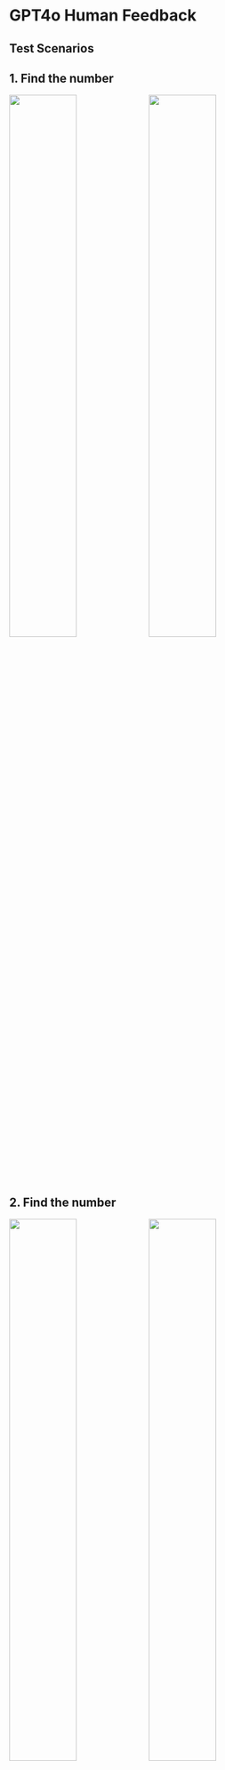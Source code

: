 # GPT4o Human Feedback

## Test Scenarios 


## 1. Find the number

<img src="https://github.com/user-attachments/assets/278477aa-c575-453f-aac1-a203ddc92377" width="49%" height="50%">
 
<img src="https://github.com/user-attachments/assets/eab51ccd-7b00-456d-a720-9e91ae6381a8" width="49%" height="50%">

 ## 2. Find the number 

<img src="https://github.com/user-attachments/assets/656e5e82-7fe6-4710-ad84-974330cce81b" width="49%" height="50%">
 
<img src="https://github.com/user-attachments/assets/0627be0a-eb1d-4625-9c54-19493e7df05b" width="49%" height="50%">
 
<img src="https://github.com/user-attachments/assets/1a73f80f-41e8-4e9a-91d1-b65623f28d59" width="49%" height="50%">

## 3. Logic 

<img src="https://github.com/user-attachments/assets/0a91a9d4-091a-43e4-9089-c2eed7853812" width="49%" height="50%">

<img src="https://github.com/user-attachments/assets/6e3da84e-536e-4f94-ad17-208560f97eb7" width="49%" height="50%">

<img src="https://github.com/user-attachments/assets/300dcf18-3244-44c3-85ea-a00fd0e8cd77" width="49%" height="50%">
 
## 4. Logic 

<img src="   " width="49%" height="50%">





## 5. 

<img src="   " width="49%" height="50%">

<img src="   " width="49%" height="50%">

<img src="   " width="49%" height="50%">


## 6. 

<img src="   " width="49%" height="50%">

<img src="   " width="49%" height="50%">

<img src="   " width="49%" height="50%">


## 7. 

<img src="   " width="49%" height="50%">

<img src="   " width="49%" height="50%">

<img src="   " width="49%" height="50%">


## 8.

<img src="   " width="49%" height="50%">

<img src="   " width="49%" height="50%">

<img src="   " width="49%" height="50%">


## 9.

<img src="   " width="49%" height="50%">

<img src="   " width="49%" height="50%">

<img src="   " width="49%" height="50%">


## 10.

<img src="   " width="49%" height="50%">

<img src="   " width="49%" height="50%">

<img src="   " width="49%" height="50%">


## 11.

<img src="   " width="49%" height="50%">

<img src="   " width="49%" height="50%">

<img src="   " width="49%" height="50%">


## 12.

<img src="   " width="49%" height="50%">

<img src="   " width="49%" height="50%">

<img src="   " width="49%" height="50%">


## 13. 

<img src="   " width="49%" height="50%">

<img src="   " width="49%" height="50%">

<img src="   " width="49%" height="50%">


## 14.

<img src="   " width="49%" height="50%">

<img src="   " width="49%" height="50%">

<img src="   " width="49%" height="50%">


## 15.

<img src="   " width="49%" height="50%">

<img src="   " width="49%" height="50%">

<img src="   " width="49%" height="50%">


## 16.

<img src="   " width="49%" height="50%">

<img src="   " width="49%" height="50%">

<img src="   " width="49%" height="50%">


## 17.

<img src="   " width="49%" height="50%">

<img src="   " width="49%" height="50%">

<img src="   " width="49%" height="50%">


## 18.

<img src="   " width="49%" height="50%">

<img src="   " width="49%" height="50%">

<img src="   " width="49%" height="50%">


## 19.

<img src="   " width="49%" height="50%">

<img src="   " width="49%" height="50%">

<img src="   " width="49%" height="50%">


## 20.

<img src="   " width="49%" height="50%">

<img src="   " width="49%" height="50%">

<img src="   " width="49%" height="50%">












